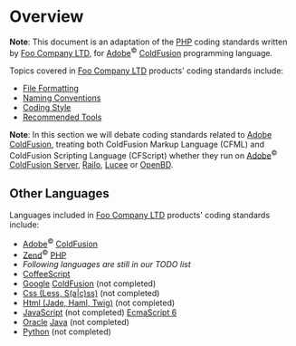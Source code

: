 # Overview

**Note**: This document is an adaptation of the [PHP](../../overview.md) coding standards written by [Foo Company LTD](http://company.foo/), for [Adobe](http://www.adobe.com/products/coldfusion-family.html)<sup>&copy;</sup> [ColdFusion](overview.md) programming language.

Topics covered in [Foo Company LTD](http://company.foo/) products' coding standards include:

* [File Formatting](file-formating.md)
* [Naming Conventions](naming-conventions.md)
* [Coding Style](coding-style.md)
* [Recommended Tools](recommended-tools.md)

**Note**: In this section we will debate coding standards related to [Adobe](http://www.adobe.com/products/coldfusion-family.html) [ColdFusion](overview.md), treating both ColdFusion Markup Language (CFML) and ColdFusion Scripting Language (CFScript) whether they run on [Adobe](http://www.adobe.com/products/coldfusion-family.html)<sup>&copy;</sup> [ColdFusion Server](http://www.adobe.com/products/coldfusion-family.html), [Railo](http://www.getrailo.org), [Lucee](http://lucee.org) or [OpenBD](http://openbd.org).

## Other Languages

Languages included in [Foo Company LTD](http://company.foo/) products' coding standards include:

* [Adobe](http://www.adobe.com/products/coldfusion-family.html)<sup>&copy;</sup> [ColdFusion](overview.md)
* [Zend](http://zend.com)<sup>&copy;</sup> [PHP](../../overview.md)
* *Following languages are still in our TODO list*
* [CoffeeScript](part/coffee/overview.md)
* [Google](http://code.google.com/p/dart/) [ColdFusion](part/dart/overview.md) (not completed)
* [Css (Less, S(a|c)ss)](part/css/overview.md) (not completed)
* [Html (Jade, Haml, Twig)](part/html/overview.md) (not completed)
* [JavaScript](part/js/overview.md) (not completed) [EcmaScript 6](https://github.com/lukehoban/es6features)
* [Oracle](https://www.oracle.com/java/index.html) [Java](part/java/overview.md) (not completed)
* [Python](part/py/overview.md) (not completed)
